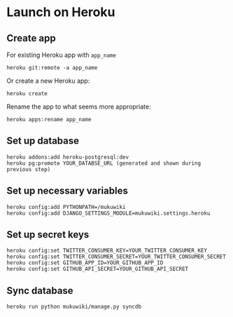 # Launch on Heroku

## Create app

For existing Heroku app with `app_name`

```
heroku git:remote -a app_name
```

Or create a new Heroku app:

```
heroku create
```

Rename the app to what seems more appropriate:

```
heroku apps:rename app_name
```

## Set up database

```
heroku addons:add heroku-postgresql:dev
heroku pg:promote YOUR_DATABSE_URL (generated and shown during previous step)
```

## Set up necessary variables

```
heroku config:add PYTHONPATH=/mukuwiki
heroku config:add DJANGO_SETTINGS_MODULE=mukuwiki.settings.heroku
```

## Set up secret keys

```
heroku config:set TWITTER_CONSUMER_KEY=YOUR_TWITTER_CONSUMER_KEY
heroku config:set TWITTER_CONSUMER_SECRET=YOUR_TWITTER_CONSUMER_SECRET
heroku config:set GITHUB_APP_ID=YOUR_GITHUB_APP_ID
heroku config:set GITHUB_API_SECRET=YOUR_GITHUB_API_SECRET
```

## Sync database

```
heroku run python mukuwiki/manage.py syncdb
```
